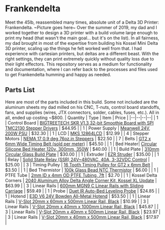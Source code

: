 # Frankendelta
Meet the 45lb, reassembled many times, absolute unit of a Delta 3D Printer: Frankendelta.
~Picture goes here~
Over the summer of 2019, my dad and I worked together to design a 3D printer with a build volume large enough to print my head (that wasn't the main goal... but it's on the list). In all fairness, my dad brought in most of the expertise from building his Kossel Mini Delta 3D printer, scaling up the things he felt worked well from that. I had experience with cartesian printers, but deltas are a different beast. With the right settings, they can print extremely quickly without quality loss due to their light effectors. This repository serves as a medium for functionality and documentation, where I can refer back to the processes and files used to get Frankendelta humming and happy as needed.

## Parts List
Here are most of the parts included in this build. Some not included are the aluminum sheets my dad milled on his CNC, T-nuts, control board standoffs, fans, and supplies (wires, JTX connectors, solder, cables, fuses, etc.). All in all, ended up costing ~$800.
| Quantity | Type | Item | Price |
|--|--|--|--|
| 1 | Control Board | [BIGTREETECH SKR V1.3 32-bit Smoothie Board with SPI TMC2130 Stepper Drivers](https://www.biqu.equipment/products/pre-sale-bigtreetech-skr-v1-3-smoothieboard-32-bit-open-source-arm-cpu-motherboard-support-uart-model-2004lcd-3d-printer-parts?variant=29477907005538) | $44.95 |
| 1 | Power Supply | [Meanwell 24V, 200W PSU](https://www.aliexpress.com/item/32855960682.html?spm=2114.search0104.3.1.3b9d77148eP91b&ws_ab_test=searchweb0_0,searchweb201602_9_10065_10130_10068_10890_10547_319_10546_317_10548_10545_10696_453_10084_454_10083_10618_10307_537_536_10059_10884_10887_321_322_10103,searchweb201603_35,ppcSwitch_0&algo_expid=8e751027-f404-431d-9236-467e57eb0355-0&algo_pvid=8e751027-f404-431d-9236-467e57eb0355&transAbTest=ae803_3) | $32.30 |
| 1 | LCD | [MKS 12864LCD](https://www.amazon.com/HiLetgo-Printer-Controller-Display-Arduino/dp/B07X378P8X/ref=sr_1_3?dchild=1&keywords=12864+lcd&qid=1607969844&s=industrial&sr=1-3) | $12.99 |
| 4 | Stepper Motors | [NEMA 17 0.9 deg 76oz.in Steppers](https://www.seemecnc.com/collections/parts-accessories/products/nema-17-stepper-motor-1-8-degree-76oz-in-2a-5mm-shaft-w-flat) | $22.50 |
| 7 | Belts | [GT2 x 6mm Wide Timing Belt (sold per meter)](https://www.seemecnc.com/collections/parts-accessories/products/gt2-timing-belt) | $45.50 |
| 1 | Bed Heater| [Circular Silicone Bed Heater 120v, 300mm, 350W](https://www.seemecnc.com/collections/parts-accessories/products/silicone-heater-for-300mm-diameter-beds) | $40.00 |
| 1 | Build Plate | [310mm Circular Glass Build Plate](https://www.seemecnc.com/collections/parts-accessories/products/boroscillicate-glass-build-plate-310mm) | $30.00 |
| 1 | Extruder | [EZR Struder](https://www.seemecnc.com/collections/parts-accessories/products/ezrstruder) | $35.00 |
| 1 | Relay | [Solid State Relay (SSR) 24V~480VAC, 40A, 3-32VDC Control](https://docs.google.com/spreadsheets/d/126paPdKw47GO45m8PfAj-qZeEyYEzkp5sGYM6t5eCeo/edit#gid=2045847217) | $25.00 |
| 3 | Timing Pulley | [16 Tooth Timing Pulley for GT2 x 6mm Belt](https://www.seemecnc.com/collections/parts-accessories/products/16-tooth-g-series-2mm-pitch-x-6mm-wide-timing-pulley-3-pack) | $3.50 |
| 1 | Bed Thermistor | [100k Glass Bead NTC Thermistor](https://www.seemecnc.com/collections/parts-accessories/products/thermistor-100k-ntc) | $6.00 |
| 1 | PTFE Tube | [2mm ID x 4mm OD PTFE Tubing, 7ft](https://www.seemecnc.com/collections/parts-accessories/products/ptfe-tubing-2mm-id-x-4mm-od) | $2.70 |
| 1 | Kossel Delta Corners | [2040 Aluminum Alloy Delta Angle Corner Kit, Kossel XL Update](https://www.aliexpress.com/item/32811135341.html?spm=2114.search0104.3.1.5a04739e5hAfkl&ws_ab_test=searchweb0_0,searchweb201602_9_10065_10130_10068_10890_10547_319_10546_317_10548_10545_10696_453_10084_454_10083_10618_10307_537_536_10059_10884_10887_321_322_10103,searchweb201603_35,ppcSwitch_0&algo_expid=a3b4f901-13f0-4ec3-b1fd-ec0813078da3-0&algo_pvid=a3b4f901-13f0-4ec3-b1fd-ec0813078da3&transAbTest=ae803_3) | $63.99 |
| 3 | Linear Rails | [600mm MGN9 C Linear Rails with Sliding Carriage](https://www.aliexpress.com/item/3D-print-parts-cnc-Kossel-Mini-MGN9-9mm-miniature-linear-rail-slide-1pc-MGN9-linear-rail/32806622073.html?spm=2114.search0104.3.1.343a280dEc8kPn&ws_ab_test=searchweb0_0,searchweb201602_9_10065_10130_10068_10890_10547_319_10546_317_10548_10545_10696_453_10084_454_10083_10618_10307_537_536_10059_10884_10887_321_322_10103,searchweb201603_35,ppcSwitch_0&algo_expid=1050dd04-ff44-4791-b0d4-8a9743b34de0-0&algo_pvid=1050dd04-ff44-4791-b0d4-8a9743b34de0&transAbTest=ae803_3) | $59.49 |
| 1 | Probe | [Duet IR Auto-Bed Leveling Probe](https://www.printedsolid.com/products/duet-ir-probe) | $24.85 |
| 1 | Hotend | [E3D V6 24V Bowden All-Metal Hotend](https://e3d-online.com/collections/hotends/products/v6-all-metal-hotend) | $53.50 |
| 1 | Linear Rails | [V-Slot 20mm x 60mm x 500mm Linear Rail, Black](https://openbuildspartstore.com/v-slot-20x60-linear-rail/) | $10.99 |
| 3 | Linear Rails | [V-Slot 20mm x 40mm x 1000mm Linear Rail, Black](https://openbuildspartstore.com/v-slot-20x40-linear-rail/) | $45.87 |
| 3 | Linear Rails | [V-Slot 20mm x 40mm x 500mm Linear Rail, Black](https://openbuildspartstore.com/v-slot-20x40-linear-rail/) | $23.97 |
| 3 | Linear Rails | [V-Slot 20mm x 40mm x 500mm Linear Rail, Black](https://openbuildspartstore.com/v-slot-20x20-linear-rail/) | $17.97 |